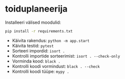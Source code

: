 # toiduplaneerija

Installeeri välised moodulid:

```bash
pip install -r requirements.txt
```

- Käivita rakendus: `python -m app.start`
- Käivita testid: `pytest`
- Sorteeri impordid: `isort .`
- Kontrolli importide sorteerimist: `isort . --check-only`
- Vorminda kood: `black .`
- Kontrolli koodi vormindust: `black . --check`
- Kontrolli koodi tüüpe: `mypy .`
